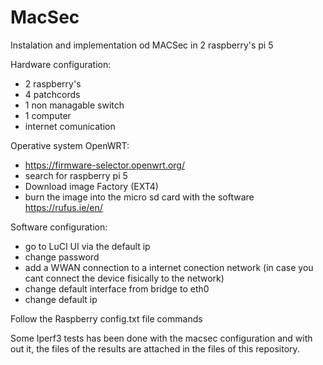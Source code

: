 # MacSec
Instalation and implementation od MACSec in 2 raspberry's pi 5

Hardware configuration:
- 2 raspberry's
- 4 patchcords
- 1 non managable switch
- 1 computer
- internet comunication

Operative system OpenWRT:
- https://firmware-selector.openwrt.org/
- search for raspberry pi 5
- Download image Factory (EXT4)
- burn the image into the micro sd card with the software https://rufus.ie/en/

Software configuration:
- go to LuCI UI via the default ip
- change password
- add a WWAN connection to a internet conection network (in case you cant connect the device fisically to the network)
- change default interface from bridge to eth0
- change default ip

Follow the Raspberry config.txt file commands

Some Iperf3 tests has been done with the macsec configuration and with out it, the files of the results are attached in the files of this repository.
